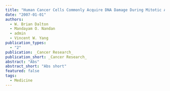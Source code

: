 ```yaml
---
title: "Human Cancer Cells Commonly Acquire DNA Damage During Mitotic Arrest"
date: "2007-01-01"
authors:
  - W. Brian Dalton
  - Mandayam O. Nandan
  - admin
  - Vincent W. Yang
publication_types:
  - "2"
publication: _Cancer Research_
publication_short: _Cancer Research_
abstract: "Abs"
abstract_short: "Abs short"
featured: false
tags:
  - Medicine
---
```

